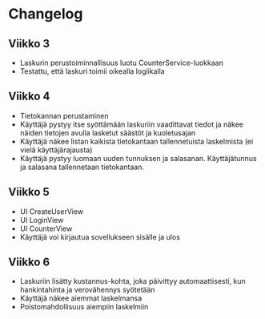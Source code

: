 # Changelog

## Viikko 3

- Laskurin perustoiminnallisuus luotu CounterService-luokkaan
- Testattu, että laskuri toimii oikealla logiikalla

## Viikko 4

- Tietokannan perustaminen
- Käyttäjä pystyy itse syöttämään laskuriin vaadittavat tiedot ja näkee näiden tietojen avulla lasketut säästöt ja kuoletusajan
- Käyttäjä näkee listan kaikista tietokantaan tallennetuista laskelmista (ei vielä käyttäjärajausta)
- Käyttäjä pystyy luomaan uuden tunnuksen ja salasanan. Käyttäjätunnus ja salasana tallennetaan tietokantaan.

## Viikko 5

- UI CreateUserView
- UI LoginView
- UI CounterView
- Käyttäjä voi kirjautua sovellukseen sisälle ja ulos

## Viikko 6

- Laskuriin lisätty kustannus-kohta, joka päivittyy automaattisesti, kun hankintahinta ja verovähennys syötetään
- Käyttäjä näkee aiemmat laskelmansa
- Poistomahdollisuus aiempiin laskelmiin

